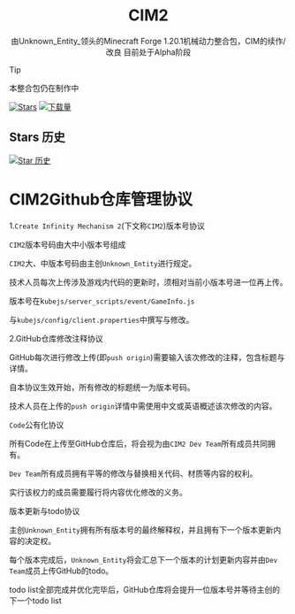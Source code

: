 <!--markdownlint-disable MD001 MD033 MD041 MD051-->

<div align="center">

# CIM2
由Unknown_Entity_领头的Minecraft Forge 1.20.1机械动力整合包，CIM的续作/改良 目前处于Alpha阶段

</div>

> [!TIP]
>
> 本整合包仍在制作中




[![Stars](https://img.shields.io/GitHub/stars/VechniMetel/CodeNameCIM2?label=Stars)](https://GitHub.com/VechniMetel/CodeNameCIM2)
[![下载量](https://img.shields.io/GitHub/downloads/VechniMetel/CodeNameCIM2/total?style=social&label=下载量&logo=GitHub)](https://GitHub.comVechniMetel/CodeNameCIM2/releases/latest)


## Stars 历史

[![Star 历史](https://starchart.cc/VechniMetel/CodeNameCIM2.svg?variant=adaptive)](https://starchart.cc/VechniMetel/CodeNameCIM2)

<div align="left">

# CIM2Github仓库管理协议

1.`Create Infinity Mechanism 2`(下文称`CIM2`)版本号协议

`CIM2`版本号码由大中小版本号组成

`CIM2`大、中版本号码由主创`Unknown_Entity`进行规定。

技术人员每次上传涉及游戏内代码的更新时，须相对当前小版本号进一位再上传。

版本号在k`ubejs/server_scripts/event/GameInfo.js`

与`kubejs/config/client.properties`中撰写与修改。

2.GitHub仓库修改注释协议

GitHub每次进行修改上传(即`push origin`)需要输入该次修改的注释，包含标题与详情。

自本协议生效开始，所有修改的标题统一为版本号码。

技术人员在上传的`push origin`详情中需使用中文或英语概述该次修改的内容。

`Code`公有化协议

所有Code在上传至GitHub仓库后，将会视为由`CIM2 Dev Team`所有成员共同拥有。

`Dev Team`所有成员拥有平等的修改与替换相关代码、材质等内容的权利。

实行该权力的成员需要履行将内容优化修改的义务。

版本更新与todo协议

主创`Unknown_Entity`拥有所有版本号的最终解释权，并且拥有下一个版本更新内容的决定权。

每个版本完成后，`Unknown_Entity`将会汇总下一个版本的计划更新内容并由`Dev Team`成员上传GitHub的todo。

todo list全部完成并优化完毕后，GitHub仓库将会提升一位版本号并等待主创的下一个todo list

</div>
